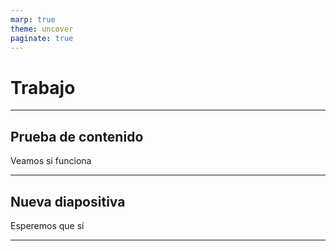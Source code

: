 ```yaml
---
marp: true
theme: uncover
paginate: true
---
```


# Trabajo

---

## Prueba de contenido

Veamos si funciona

---

## Nueva diapositiva

<style scoped>
section {
  background: gray;
}
</style>

Esperemos que sí

---
